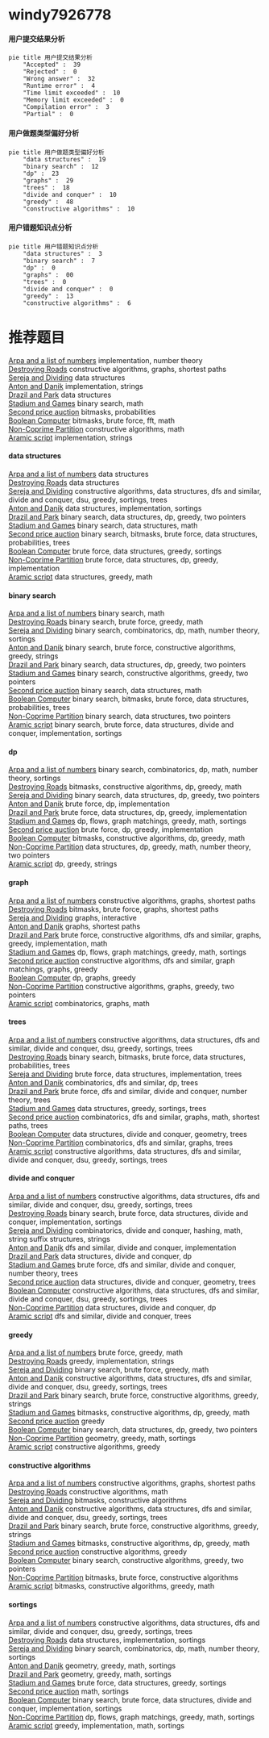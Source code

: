 # windy7926778
<!-- tabs:start -->
#### **用户提交结果分析**

```mermaid
pie title 用户提交结果分析
    "Accepted" :  39
    "Rejected" :  0
    "Wrong answer" :  32
    "Runtime error" :  4
    "Time limit exceeded" :  10
    "Memory limit exceeded" :  0
    "Compilation error" :  3
    "Partial" :  0
```
#### **用户做题类型偏好分析**

```mermaid
pie title 用户做题类型偏好分析
    "data structures" :  19
    "binary search" :  12
    "dp" :  23
    "graphs" :  29
    "trees" :  18
    "divide and conquer" :  10
    "greedy" :  48
    "constructive algorithms" :  10
```
#### **用户错题知识点分析**

```mermaid
pie title 用户错题知识点分析
    "data structures" :  3
    "binary search" :  7
    "dp" :  0
    "graphs" :  00
    "trees" :  0
    "divide and conquer" :  0
    "greedy" :  13
    "constructive algorithms" :  6
```
<!-- tabs:end -->
# 推荐题目
[Arpa and a list of numbers](https://codeforces.com/contest/851/problem/D)		implementation,
                        number theory		  
[Destroying Roads](http://codeforces.com/problemset/problem/543/B)		constructive algorithms,
                        graphs,
                        shortest paths		  
[Sereja and Dividing](http://codeforces.com/problemset/problem/380/E)		data structures		  
[Anton and Danik](http://codeforces.com/problemset/problem/734/A)		implementation,
                        strings		  
[Drazil and Park](https://codeforces.com/contest/516/problem/C)		data structures		  
[Stadium and Games](http://codeforces.com/problemset/problem/325/B)		binary search,
                        math		  
[Second price auction](http://codeforces.com/problemset/problem/513/C)		bitmasks,
                        probabilities		  
[Boolean Computer](http://codeforces.com/problemset/problem/1033/F)		bitmasks,
                        brute force,
                        fft,
                        math		  
[Non-Coprime Partition](http://codeforces.com/problemset/problem/1038/B)		constructive algorithms,
                        math		  
[Aramic script](http://codeforces.com/problemset/problem/975/A)		implementation,
                        strings		  
<!-- tabs:start -->
#### **data structures**
[Arpa and a list of numbers](http://codeforces.com/problemset/problem/380/E)		data structures		  
[Destroying Roads](https://codeforces.com/contest/516/problem/C)		data structures		  
[Sereja and Dividing](http://codeforces.com/problemset/problem/1494/D)		constructive algorithms,
                        data structures,
                        dfs and similar,
                        divide and conquer,
                        dsu,
                        greedy,
                        sortings,
                        trees		  
[Anton and Danik](http://codeforces.com/problemset/problem/1000/C)		data structures,
                        implementation,
                        sortings		  
[Drazil and Park](http://codeforces.com/problemset/problem/1492/C)		binary search,
                        data structures,
                        dp,
                        greedy,
                        two pointers		  
[Stadium and Games](http://codeforces.com/problemset/problem/1490/G)		binary search,
                        data structures,
                        math		  
[Second price auction](http://codeforces.com/problemset/problem/1479/D)		binary search,
                        bitmasks,
                        brute force,
                        data structures,
                        probabilities,
                        trees		  
[Boolean Computer](http://codeforces.com/problemset/problem/1497/A)		brute force,
                        data structures,
                        greedy,
                        sortings		  
[Non-Coprime Partition](http://codeforces.com/problemset/problem/1491/C)		brute force,
                        data structures,
                        dp,
                        greedy,
                        implementation		  
[Aramic script](http://codeforces.com/problemset/problem/1492/B)		data structures,
                        greedy,
                        math		  
#### **binary search**
[Arpa and a list of numbers](http://codeforces.com/problemset/problem/325/B)		binary search,
                        math		  
[Destroying Roads](http://codeforces.com/problemset/problem/471/C)		binary search,
                        brute force,
                        greedy,
                        math		  
[Sereja and Dividing](http://codeforces.com/problemset/problem/1371/E2)		binary search,
                        combinatorics,
                        dp,
                        math,
                        number theory,
                        sortings		  
[Anton and Danik](http://codeforces.com/problemset/problem/1493/C)		binary search,
                        brute force,
                        constructive algorithms,
                        greedy,
                        strings		  
[Drazil and Park](http://codeforces.com/problemset/problem/1492/C)		binary search,
                        data structures,
                        dp,
                        greedy,
                        two pointers		  
[Stadium and Games](http://codeforces.com/problemset/problem/1463/D)		binary search,
                        constructive algorithms,
                        greedy,
                        two pointers		  
[Second price auction](http://codeforces.com/problemset/problem/1490/G)		binary search,
                        data structures,
                        math		  
[Boolean Computer](http://codeforces.com/problemset/problem/1479/D)		binary search,
                        bitmasks,
                        brute force,
                        data structures,
                        probabilities,
                        trees		  
[Non-Coprime Partition](http://codeforces.com/problemset/problem/1436/E)		binary search,
                        data structures,
                        two pointers		  
[Aramic script](http://codeforces.com/problemset/problem/1461/D)		binary search,
                        brute force,
                        data structures,
                        divide and conquer,
                        implementation,
                        sortings		  
#### **dp**
[Arpa and a list of numbers](http://codeforces.com/problemset/problem/1371/E2)		binary search,
                        combinatorics,
                        dp,
                        math,
                        number theory,
                        sortings		  
[Destroying Roads](http://codeforces.com/problemset/problem/1491/D)		bitmasks,
                        constructive algorithms,
                        dp,
                        greedy,
                        math		  
[Sereja and Dividing](http://codeforces.com/problemset/problem/1492/C)		binary search,
                        data structures,
                        dp,
                        greedy,
                        two pointers		  
[Anton and Danik](https://codeforces.com/contest/1457/problem/C)		brute force,
                        dp,
                        implementation		  
[Drazil and Park](http://codeforces.com/problemset/problem/1491/C)		brute force,
                        data structures,
                        dp,
                        greedy,
                        implementation		  
[Stadium and Games](http://codeforces.com/problemset/problem/1437/C)		dp,
                        flows,
                        graph matchings,
                        greedy,
                        math,
                        sortings		  
[Second price auction](http://codeforces.com/problemset/problem/1499/B)		brute force,
                        dp,
                        greedy,
                        implementation		  
[Boolean Computer](http://codeforces.com/problemset/problem/1491/D)		bitmasks,
                        constructive algorithms,
                        dp,
                        greedy,
                        math		  
[Non-Coprime Partition](http://codeforces.com/problemset/problem/1497/E1)		data structures,
                        dp,
                        greedy,
                        math,
                        number theory,
                        two pointers		  
[Aramic script](http://codeforces.com/problemset/problem/1466/C)		dp,
                        greedy,
                        strings		  
#### **graph**
[Arpa and a list of numbers](http://codeforces.com/problemset/problem/543/B)		constructive algorithms,
                        graphs,
                        shortest paths		  
[Destroying Roads](http://codeforces.com/problemset/problem/1205/B)		bitmasks,
                        brute force,
                        graphs,
                        shortest paths		  
[Sereja and Dividing](http://codeforces.com/problemset/problem/1291/F)		graphs,
                        interactive		  
[Anton and Danik](http://codeforces.com/problemset/problem/20/C)		graphs,
                        shortest paths		  
[Drazil and Park](http://codeforces.com/problemset/problem/1487/C)		brute force,
                        constructive algorithms,
                        dfs and similar,
                        graphs,
                        greedy,
                        implementation,
                        math		  
[Stadium and Games](http://codeforces.com/problemset/problem/1437/C)		dp,
                        flows,
                        graph matchings,
                        greedy,
                        math,
                        sortings		  
[Second price auction](http://codeforces.com/problemset/problem/1470/D)		constructive algorithms,
                        dfs and similar,
                        graph matchings,
                        graphs,
                        greedy		  
[Boolean Computer](http://codeforces.com/problemset/problem/1476/C)		dp,
                        graphs,
                        greedy		  
[Non-Coprime Partition](http://codeforces.com/problemset/problem/1304/D)		constructive algorithms,
                        graphs,
                        greedy,
                        two pointers		  
[Aramic script](http://codeforces.com/problemset/problem/1475/C)		combinatorics,
                        graphs,
                        math		  
#### **trees**
[Arpa and a list of numbers](http://codeforces.com/problemset/problem/1494/D)		constructive algorithms,
                        data structures,
                        dfs and similar,
                        divide and conquer,
                        dsu,
                        greedy,
                        sortings,
                        trees		  
[Destroying Roads](http://codeforces.com/problemset/problem/1479/D)		binary search,
                        bitmasks,
                        brute force,
                        data structures,
                        probabilities,
                        trees		  
[Sereja and Dividing](http://codeforces.com/problemset/problem/1511/C)		brute force,
                        data structures,
                        implementation,
                        trees		  
[Anton and Danik](http://codeforces.com/problemset/problem/1499/F)		combinatorics,
                        dfs and similar,
                        dp,
                        trees		  
[Drazil and Park](http://codeforces.com/problemset/problem/1491/E)		brute force,
                        dfs and similar,
                        divide and conquer,
                        number theory,
                        trees		  
[Stadium and Games](http://codeforces.com/problemset/problem/1466/D)		data structures,
                        greedy,
                        sortings,
                        trees		  
[Second price auction](http://codeforces.com/problemset/problem/1495/D)		combinatorics,
                        dfs and similar,
                        graphs,
                        math,
                        shortest paths,
                        trees		  
[Boolean Computer](http://codeforces.com/problemset/problem/1303/G)		data structures,
                        divide and conquer,
                        geometry,
                        trees		  
[Non-Coprime Partition](http://codeforces.com/problemset/problem/1454/E)		combinatorics,
                        dfs and similar,
                        graphs,
                        trees		  
[Aramic script](http://codeforces.com/problemset/problem/1494/D)		constructive algorithms,
                        data structures,
                        dfs and similar,
                        divide and conquer,
                        dsu,
                        greedy,
                        sortings,
                        trees		  
#### **divide and conquer**
[Arpa and a list of numbers](http://codeforces.com/problemset/problem/1494/D)		constructive algorithms,
                        data structures,
                        dfs and similar,
                        divide and conquer,
                        dsu,
                        greedy,
                        sortings,
                        trees		  
[Destroying Roads](http://codeforces.com/problemset/problem/1461/D)		binary search,
                        brute force,
                        data structures,
                        divide and conquer,
                        implementation,
                        sortings		  
[Sereja and Dividing](http://codeforces.com/problemset/problem/1466/G)		combinatorics,
                        divide and conquer,
                        hashing,
                        math,
                        string suffix structures,
                        strings		  
[Anton and Danik](http://codeforces.com/problemset/problem/1490/D)		dfs and similar,
                        divide and conquer,
                        implementation		  
[Drazil and Park](https://codeforces.com/contest/1483/problem/C)		data structures,
                        divide and conquer,
                        dp		  
[Stadium and Games](http://codeforces.com/problemset/problem/1491/E)		brute force,
                        dfs and similar,
                        divide and conquer,
                        number theory,
                        trees		  
[Second price auction](http://codeforces.com/problemset/problem/1303/G)		data structures,
                        divide and conquer,
                        geometry,
                        trees		  
[Boolean Computer](http://codeforces.com/problemset/problem/1494/D)		constructive algorithms,
                        data structures,
                        dfs and similar,
                        divide and conquer,
                        dsu,
                        greedy,
                        sortings,
                        trees		  
[Non-Coprime Partition](http://codeforces.com/problemset/problem/1482/E)		data structures,
                        divide and conquer,
                        dp		  
[Aramic script](http://codeforces.com/problemset/problem/566/C)		dfs and similar,
                        divide and conquer,
                        trees		  
#### **greedy**
[Arpa and a list of numbers](http://codeforces.com/problemset/problem/1462/C)		brute force,
                        greedy,
                        math		  
[Destroying Roads](http://codeforces.com/problemset/problem/765/B)		greedy,
                        implementation,
                        strings		  
[Sereja and Dividing](http://codeforces.com/problemset/problem/471/C)		binary search,
                        brute force,
                        greedy,
                        math		  
[Anton and Danik](http://codeforces.com/problemset/problem/1494/D)		constructive algorithms,
                        data structures,
                        dfs and similar,
                        divide and conquer,
                        dsu,
                        greedy,
                        sortings,
                        trees		  
[Drazil and Park](http://codeforces.com/problemset/problem/1493/C)		binary search,
                        brute force,
                        constructive algorithms,
                        greedy,
                        strings		  
[Stadium and Games](http://codeforces.com/problemset/problem/1491/D)		bitmasks,
                        constructive algorithms,
                        dp,
                        greedy,
                        math		  
[Second price auction](http://codeforces.com/problemset/problem/1295/A)		greedy		  
[Boolean Computer](http://codeforces.com/problemset/problem/1492/C)		binary search,
                        data structures,
                        dp,
                        greedy,
                        two pointers		  
[Non-Coprime Partition](https://codeforces.com/contest/1496/problem/C)		geometry,
                        greedy,
                        math,
                        sortings		  
[Aramic script](http://codeforces.com/problemset/problem/1493/A)		constructive algorithms,
                        greedy		  
#### **constructive algorithms**
[Arpa and a list of numbers](http://codeforces.com/problemset/problem/543/B)		constructive algorithms,
                        graphs,
                        shortest paths		  
[Destroying Roads](http://codeforces.com/problemset/problem/1038/B)		constructive algorithms,
                        math		  
[Sereja and Dividing](http://codeforces.com/problemset/problem/1174/D)		bitmasks,
                        constructive algorithms		  
[Anton and Danik](http://codeforces.com/problemset/problem/1494/D)		constructive algorithms,
                        data structures,
                        dfs and similar,
                        divide and conquer,
                        dsu,
                        greedy,
                        sortings,
                        trees		  
[Drazil and Park](http://codeforces.com/problemset/problem/1493/C)		binary search,
                        brute force,
                        constructive algorithms,
                        greedy,
                        strings		  
[Stadium and Games](http://codeforces.com/problemset/problem/1491/D)		bitmasks,
                        constructive algorithms,
                        dp,
                        greedy,
                        math		  
[Second price auction](http://codeforces.com/problemset/problem/1493/A)		constructive algorithms,
                        greedy		  
[Boolean Computer](http://codeforces.com/problemset/problem/1463/D)		binary search,
                        constructive algorithms,
                        greedy,
                        two pointers		  
[Non-Coprime Partition](https://codeforces.com/contest/1456/problem/B)		bitmasks,
                        brute force,
                        constructive algorithms		  
[Aramic script](http://codeforces.com/problemset/problem/1492/D)		bitmasks,
                        constructive algorithms,
                        greedy,
                        math		  
#### **sortings**
[Arpa and a list of numbers](http://codeforces.com/problemset/problem/1494/D)		constructive algorithms,
                        data structures,
                        dfs and similar,
                        divide and conquer,
                        dsu,
                        greedy,
                        sortings,
                        trees		  
[Destroying Roads](http://codeforces.com/problemset/problem/1000/C)		data structures,
                        implementation,
                        sortings		  
[Sereja and Dividing](http://codeforces.com/problemset/problem/1371/E2)		binary search,
                        combinatorics,
                        dp,
                        math,
                        number theory,
                        sortings		  
[Anton and Danik](https://codeforces.com/contest/1496/problem/C)		geometry,
                        greedy,
                        math,
                        sortings		  
[Drazil and Park](http://codeforces.com/problemset/problem/1495/A)		geometry,
                        greedy,
                        math,
                        sortings		  
[Stadium and Games](http://codeforces.com/problemset/problem/1497/A)		brute force,
                        data structures,
                        greedy,
                        sortings		  
[Second price auction](http://codeforces.com/problemset/problem/1427/A)		math,
                        sortings		  
[Boolean Computer](http://codeforces.com/problemset/problem/1461/D)		binary search,
                        brute force,
                        data structures,
                        divide and conquer,
                        implementation,
                        sortings		  
[Non-Coprime Partition](http://codeforces.com/problemset/problem/1437/C)		dp,
                        flows,
                        graph matchings,
                        greedy,
                        math,
                        sortings		  
[Aramic script](http://codeforces.com/problemset/problem/1473/A)		greedy,
                        implementation,
                        math,
                        sortings		  
<!-- tabs:end -->
